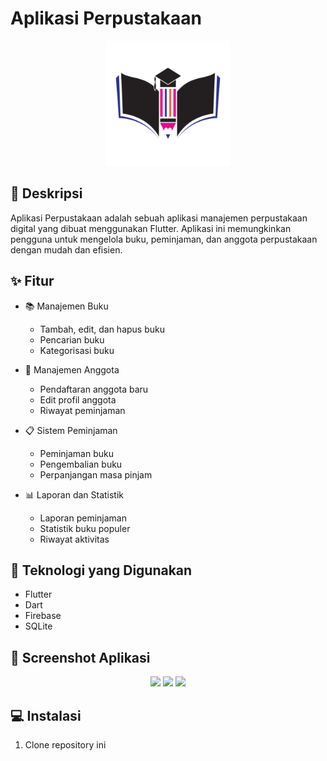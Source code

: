# Aplikasi Perpustakaan

<p align="center">
  <img src="assets/images/logo.png" alt="Logo Aplikasi" width="200"/>
</p>

## 📑 Deskripsi
Aplikasi Perpustakaan adalah sebuah aplikasi manajemen perpustakaan digital yang dibuat menggunakan Flutter. Aplikasi ini memungkinkan pengguna untuk mengelola buku, peminjaman, dan anggota perpustakaan dengan mudah dan efisien.

## ✨ Fitur
- 📚 Manajemen Buku
  - Tambah, edit, dan hapus buku
  - Pencarian buku
  - Kategorisasi buku
  
- 👥 Manajemen Anggota
  - Pendaftaran anggota baru
  - Edit profil anggota
  - Riwayat peminjaman
  
- 📋 Sistem Peminjaman
  - Peminjaman buku
  - Pengembalian buku
  - Perpanjangan masa pinjam
  
- 📊 Laporan dan Statistik
  - Laporan peminjaman
  - Statistik buku populer
  - Riwayat aktivitas

## 🚀 Teknologi yang Digunakan
- Flutter
- Dart
- Firebase
- SQLite

## 📱 Screenshot Aplikasi
<p align="center">
  <img src="screenshots/login.png" width="200" />
  <img src="screenshots/home.png" width="200" /> 
  <img src="screenshots/book_list.png" width="200" />
</p>

## 💻 Instalasi

1. Clone repository ini